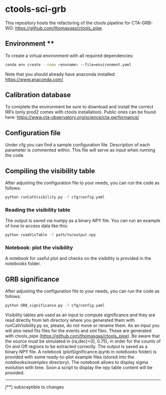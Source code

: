 # ctools-sci-grb

This repository hosts the refactoring of the ctools pipeline for CTA-GRB-WG: https://github.com/thomasgas/ctools_pipe.

## Environment **

To create a virtual environment with all required dependencies:

```bash
conda env create --name <envname> --file=environment.yaml
```

Note that you should already have anaconda installed: https://www.anaconda.com/

## Calibration database

To complete the environment be sure to download and install the correct IRFs (only prod2 comes with ctools installation). Public ones can be found here: https://www.cta-observatory.org/science/cta-performance/


## Configuration file

Under cfg you can find a sample configuration file. Description of each parameter is commented within. This file will serve as input when running the code.

## Compiling the visibility table

After adjusting the configuration file to your needs, you can run the code as follows:

```bash
python runCatVisibility.py -f cfg/config.yaml
```

### Reading the visibility table

The output is saved via numpy as a binary NPY file. You can run an example of how to access data like this:

```bash
python readVisTable -f path/to/output.npy
```

### Notebook: plot the visibility
A notebook for useful plot and checks on the visibility is provided in the *notebooks* folder.


## GRB significance
After adjusting the configuration file to your needs, you can run the code as follows:

```bash
python GRB_significance.py -f cfg/config.yaml
```
Visibility tables are used as an input to compute significance and they are read directly from teh directory where you generated them with runCatVisibility.py so, please, do not move or rename them. 
As an input you will also need fits files for the events and xml files. These are generated with ctools_pipe (https://github.com/thomasgas/ctools_pipe). Be aware that the source must be simulated in (ra,dec)=(0, 0.75), in order for the counts of On and Off regions to be extracted correctly. 
The output is saved as a binary NPY file. A notebook (plotSignificance.ipynb in *notebooks* folder) is provided with some ready-to-plot example files (stored into the *notebooks/examples* directory). The notebook allows to display sigma evolution with time. Soon a script to display the npy table content will be provided.
<HR>
[**] subsceptible to changes 
